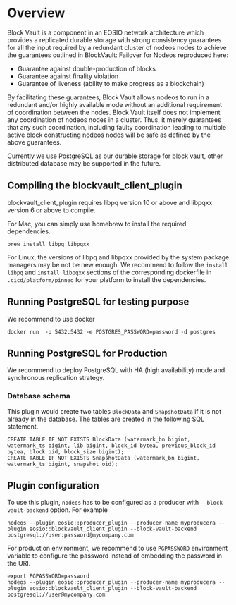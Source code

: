 # Overview

Block Vault is a component in an EOSIO network architecture which provides a replicated durable storage with strong consistency guarantees for all the input required by a redundant cluster of nodeos nodes to achieve the guarantees outlined in BlockVault: Failover for Nodeos  reproduced here:

* Guarantee against double-production of blocks
* Guarantee against finality violation
* Guarantee of liveness (ability to make progress as a blockchain)

By facilitating these guarantees, Block Vault allows nodeos to run in a redundant and/or highly available mode without an additional requirement of coordination between the nodes. Block Vault itself does not implement any coordination of nodeos nodes in a cluster. Thus, it merely guarantees that any such coordination, including faulty coordination leading to multiple active block constructing nodeos nodes will be safe as defined by the above guarantees.

Currently we use PostgreSQL as our durable storage for block vault, other distributed database may be supported in the future. 

## Compiling the blockvault_client_plugin

blockvault_client_plugin requires libpq version 10 or above and libpqxx version 6 or above to compile.

For Mac, you can simply use homebrew to install the required dependencies. 
```
brew install libpq libpqxx
```

For Linux, the versions of libpq and libpqxx provided by the system package managers may be not be new enough. We recommend to follow the `install libpq` and `install libpqxx` sections of the corresponding dockerfile in `.cicd/platform/pinned` for your platform to install the dependencies.


## Running PostgreSQL for testing purpose

We recommend to use docker 

```
docker run  -p 5432:5432 -e POSTGRES_PASSWORD=password -d postgres
```

## Running PostgreSQL for Production 

We recommend to deploy PostgreSQL with HA (high availability) mode and synchronous replication strategy. 

### Database schema

This plugin would create two tables `BlockData` and `SnapshotData` if it is not already in the database. The tables are created in the following SQL statement.

```
CREATE TABLE IF NOT EXISTS BlockData (watermark_bn bigint, watermark_ts bigint, lib bigint, block_id bytea, previous_block_id bytea, block oid, block_size bigint);
CREATE TABLE IF NOT EXISTS SnapshotData (watermark_bn bigint, watermark_ts bigint, snapshot oid);
```

## Plugin configuration

To use this plugin, `nodeos` has to be configured as a producer with `--block-vault-backend` option.  For example

```
nodeos --plugin eosio::producer_plugin --producer-name myproducera --plugin eosio::blockvault_client_plugin --block-vault-backend postgresql://user:password@mycompany.com
```

For production environment, we recommend to use `PGPASSWORD` environment variable to configure the password instead of embedding the password in the URI.

```
export PGPASSWORD=password
nodeos --plugin eosio::producer_plugin --producer-name myproducera --plugin eosio::blockvault_client_plugin --block-vault-backend postgresql://user@mycompany.com
```

